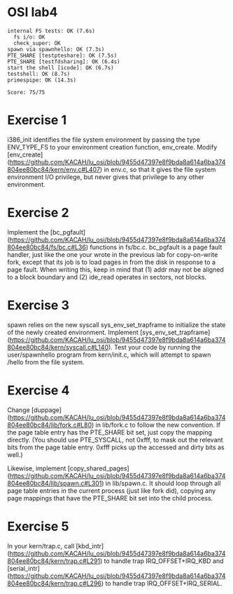 OSI lab4
===
```
internal FS tests: OK (7.6s)
  fs i/o: OK
  check_super: OK
spawn via spawnhello: OK (7.3s)
PTE_SHARE [testpteshare]: OK (7.5s)
PTE_SHARE [testfdsharing]: OK (6.4s)
start the shell [icode]: OK (6.7s)
testshell: OK (8.7s)
primespipe: OK (14.3s)

Score: 75/75
```

Exercise 1
===
i386_init identifies the file system environment by passing the type ENV_TYPE_FS to your environment creation function, env_create. Modify [env_create] (https://github.com/KACAH/lu_osi/blob/9455d47397e8f9bda8a614a6ba374804ee80bc84/kern/env.c#L407) in env.c, so that it gives the file system environment I/O privilege, but never gives that privilege to any other environment.

Exercise 2
===
Implement the [bc_pgfault] (https://github.com/KACAH/lu_osi/blob/9455d47397e8f9bda8a614a6ba374804ee80bc84/fs/bc.c#L36) functions in fs/bc.c. bc_pgfault is a page fault handler, just like the one your wrote in the previous lab for copy-on-write fork, except that its job is to load pages in from the disk in response to a page fault. When writing this, keep in mind that (1) addr may not be aligned to a block boundary and (2) ide_read operates in sectors, not blocks.

Exercise 3
===
spawn relies on the new syscall sys_env_set_trapframe to initialize the state of the newly created environment. Implement [sys_env_set_trapframe] (https://github.com/KACAH/lu_osi/blob/9455d47397e8f9bda8a614a6ba374804ee80bc84/kern/syscall.c#L140). Test your code by running the user/spawnhello program from kern/init.c, which will attempt to spawn /hello from the file system.

Exercise 4
===
Change [duppage] (https://github.com/KACAH/lu_osi/blob/9455d47397e8f9bda8a614a6ba374804ee80bc84/lib/fork.c#L80) in lib/fork.c to follow the new convention. If the page table entry has the PTE_SHARE bit set, just copy the mapping directly. (You should use PTE_SYSCALL, not 0xfff, to mask out the relevant bits from the page table entry. 0xfff picks up the accessed and dirty bits as well.)

Likewise, implement [copy_shared_pages] (https://github.com/KACAH/lu_osi/blob/9455d47397e8f9bda8a614a6ba374804ee80bc84/lib/spawn.c#L301) in lib/spawn.c. It should loop through all page table entries in the current process (just like fork did), copying any page mappings that have the PTE_SHARE bit set into the child process.

Exercise 5
===
In your kern/trap.c, call [kbd_intr] (https://github.com/KACAH/lu_osi/blob/9455d47397e8f9bda8a614a6ba374804ee80bc84/kern/trap.c#L291) to handle trap IRQ_OFFSET+IRQ_KBD and [serial_intr] (https://github.com/KACAH/lu_osi/blob/9455d47397e8f9bda8a614a6ba374804ee80bc84/kern/trap.c#L296) to handle trap IRQ_OFFSET+IRQ_SERIAL.
